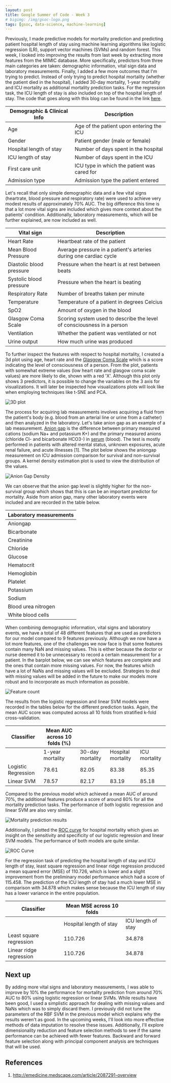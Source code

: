```yaml
---
layout: post
title: Google Summer of Code - Week 3
# bigimg: /img/gsoc-logo.png
tags: [gsoc, data-science, machine-learning]
---
```


Previously, I made predictive models for mortality prediction and predicting patient hospital length of stay using machine learning algorithms like logistic regression (LR), support vector machines (SVMs) and random forest. This week, I looked into improving the results from last week by extracting more features from the MIMIC database. More specifically, predictors from three main categories are taken: demographic information, vital sign data and laboratory measurements.  Finally, I added a few more outcomes that I'm trying to predict. Instead of only trying to predict hospital mortality (whether the patient died in the hospital), I added 30-day mortality, 1-year mortality and ICU mortality as additional mortality prediction tasks. For the regression task, the ICU length of stay is also included on top of the hospital length of stay. The code that goes along with this blog can be found in the link [here](https://github.com/olinguyen/gsoc2017-shogun-dataproject/).

| Demographic & Clinical Info             | Description |
|-------------------------|---------------------------------------------|
| Age                     | Age of the patient upon entering the ICU    |
| Gender                  | Patient gender (male or female)             |
| Hospital length of stay | Number of days spent in the hospital        |
| ICU length of stay      | Number of days spent in the ICU             |
| First care unit         | ICU type in which the patient was cared for |
| Admission type          | Admission type the patient entered          |

Let's recall that only simple demographic data and a few vital signs (heartrate, blood pressure and respiratory rate) were used to achieve very modest results of approximately 70% AUC. The big difference this time is that a lot more vital signs are included which gives more context about the patients' condition. Additionally, laboratory measurements, which will be further explained, are now included as well.

| Vital sign               | Description |
|--------------------------|-------------|
| Heart Rate               | Heartbeat rate of the patient |
| Mean Blood Pressure      | Average pressure in a patient's arteries during one cardiac cycle       |
| Diastolic blood pressure | Pressure when the heart is at rest between beats            |
| Systolic blood pressure  | Pressure when the heart is beating |
| Respiratory Rate         | Number of breaths taken per minute       |
| Temperature              | Temperature of a patient in degrees Celcius            |
| SpO2                     | Amount of oxygen in the blood            |
| Glasgow Coma Scale       | Scoring system used to describe the level of consciousness in a person            |
| Ventilation              | Whether the patient was ventilated or not            |
| Urine output             | How much urine was produced            |

To further inspect the features with respect to hospital mortality, I created a 3d plot using age, heart rate and the [Glasgow Coma Scale](https://en.wikipedia.org/wiki/Glasgow_Coma_Scale) which is a score indicating the level of consciousness of a person. From the plot, patients with somewhat extreme values (low heart rate and glasgow coma scale values) are more likely to die, shown with a red 'X'. Although this plot only shows 3 predictors, it is possible to change the variables on the 3 axis for visualizations. It will later be inspected how visualizations plots will look like when employing techniques like t-SNE and PCA.

![](/img/week3/3dplot.png "3D plot")

The process for acquiring lab measurements involves acquiring a fluid from the patient's body (e.g. blood from an arterial line or urine from a catheter) and then analyzed in the laboratory. Let's take anion gap as an example of a lab measurement. [Anion gap](https://en.wikipedia.org/wiki/Anion_gap) is the difference between primary measured cations (sodium Na+ and potassium K+) and the primary measured anions (chloride Cl- and bicarbonate HCO3-) in [serum](https://en.wikipedia.org/wiki/Serum_(blood)) (blood). The test is mostly performed in patients with altered mental status, unknown exposures, acute renal failure, and acute illnesses [1]. The plot below shows the aniongap measurement on ICU admission comparison for survival and non-survival groups. A kernel density estimation plot is used to view the distribution of the values.

![](/img/week3/aniongap-density.png "Anion Gap Density")

We can observe that the anion gap level is slightly higher for the non-survival group which shows that this is can be an important predictor for mortality. Aside from anion gap, many other laboratory events were included and are recorded in the table below.

| Laboratory measurements |
|-------------------------|
| Aniongap                |
| Bicarbonate             |
| Creatinine              |
| Chloride                |
| Glucose                 |
| Hematocrit              |
| Hemoglobin              |
| Platelet                |
| Potassium               |
| Sodium                  |
| Blood urea nitrogen     |
| White blood cells       |

When combining demographic information, vital signs and laboratory events, we have a total of 48 different features that are used as predictors for our model compared to 9 features previously. Although we now have a lot more features, one of the challenges we now face is that some features contain many NaN and missing values. This is either because the doctor or nurse deemed it to be unnecessary to record a certain measurement for a patient. In the barplot below, we can see which features are complete and the ones that contain more missing values. For now, the features which have a lot of NaNs and missing values will be excluded. Strategies to deal with missing values will be added in the future to make our models more robust and to incorporate as much information as possible.

![](/img/week3/feature-counts.png "Feature count")

The results from the logistic regression and linear SVM models were recorded in the tables below for the different prediction tasks. Again, the mean AUC score was computed across all 10 folds from stratified k-fold cross-validation.

| Classifier          | Mean AUC across 10 folds (%) |                  |                    |               |
|---------------------|--------------------------|------------------|--------------------|---------------|
|                     | 1-year mortality         | 30-day mortality | Hospital mortality | ICU mortality |
| Logistic Regression | 78.61                    | 82.05            | 83.38              | 85.35         |
| Linear SVM          | 78.57                    | 82.17            | 83.19              | 85.18         |

Compared to the previous model which achieved a mean AUC of around 70%, the additional features produce a score of around 80% for all the mortality prediction tasks. The performance of both logistic regression and linear SVM are also very similar.

![](/img/week3/mp-results.png "Mortality prediction results")

Additionally, I plotted the [ROC curve](https://en.wikipedia.org/wiki/Receiver_operating_characteristic) for hospital mortality which gives an insight on the sensitivity and specificity of our logistic regression and linear SVM models. The performance of both models are quite similar.

![](/img/week3/roc-curve.png "ROC Curve")

For the regression task of predicting the hospital length of stay and ICU length of stay, least square regression and linear ridge regression produced a mean squared error (MSE) of 110.726, which is lower and a slight improvement from the preliminary model performance which had a score of 115.458. The prediction of the ICU length of stay had a much lower MSE in comparison with 34.878 which makes sense because the ICU length of stay has a lower variance in the entire population.

| Classifier              | Mean MSE across 10 folds |                    |
|-------------------------|--------------------------|--------------------|
|                         | Hospital length of stay  | ICU length of stay |
| Least square regression | 110.726                  | 34.878             |
| Linear ridge regression | 110.726                  | 34.878             |

## Next up

By adding more vital signs and laboratory measurements, I was able to improve by 10% the performance for mortality prediction from around 70% AUC to 80% using logistic regression or linear SVMs. While results have been good, I used a simplistic approach for dealing with missing values and NaNs which was to simply discard them. I previously did not tune the parameters of the RBF SVM in the previous model which explains why the results weren't as good. In the upcoming weeks, I'll look into more effective methods of data imputation to resolve these issues. Additionally, I'll explore dimensionality reduction and feature selection methods to see if the same performance can be achieved with fewer features. Backward and forward feature selection along with principal component analysis are techniques that will be used.

## References

1. http://emedicine.medscape.com/article/2087291-overview
